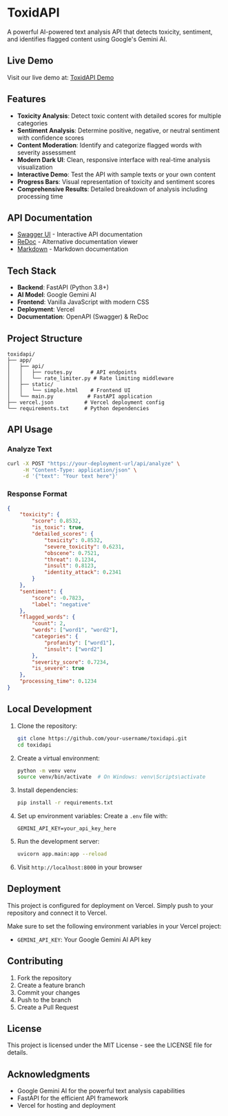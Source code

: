 # ToxidAPI

A powerful AI-powered text analysis API that detects toxicity, sentiment, and identifies flagged content using Google's Gemini AI.

## Live Demo

Visit our live demo at: [ToxidAPI Demo](https://gdg2025.vercel.app/)

## Features

- **Toxicity Analysis**: Detect toxic content with detailed scores for multiple categories
- **Sentiment Analysis**: Determine positive, negative, or neutral sentiment with confidence scores
- **Content Moderation**: Identify and categorize flagged words with severity assessment
- **Modern Dark UI**: Clean, responsive interface with real-time analysis visualization
- **Interactive Demo**: Test the API with sample texts or your own content
- **Progress Bars**: Visual representation of toxicity and sentiment scores
- **Comprehensive Results**: Detailed breakdown of analysis including processing time

## API Documentation

- [Swagger UI](/api) - Interactive API documentation
- [ReDoc](/docs) - Alternative documentation viewer
- [Markdown](/static/api_docs.md) - Markdown documentation

## Tech Stack

- **Backend**: FastAPI (Python 3.8+)
- **AI Model**: Google Gemini AI
- **Frontend**: Vanilla JavaScript with modern CSS
- **Deployment**: Vercel
- **Documentation**: OpenAPI (Swagger) & ReDoc

## Project Structure

```
toxidapi/
├── app/
│   ├── api/
│   │   ├── routes.py      # API endpoints
│   │   └── rate_limiter.py # Rate limiting middleware
│   ├── static/
│   │   └── simple.html    # Frontend UI
│   └── main.py           # FastAPI application
├── vercel.json          # Vercel deployment config
└── requirements.txt     # Python dependencies
```

## API Usage

### Analyze Text

```bash
curl -X POST "https://your-deployment-url/api/analyze" \
     -H "Content-Type: application/json" \
     -d '{"text": "Your text here"}'
```

### Response Format

```json
{
    "toxicity": {
        "score": 0.8532,
        "is_toxic": true,
        "detailed_scores": {
            "toxicity": 0.8532,
            "severe_toxicity": 0.6231,
            "obscene": 0.7521,
            "threat": 0.1234,
            "insult": 0.8123,
            "identity_attack": 0.2341
        }
    },
    "sentiment": {
        "score": -0.7823,
        "label": "negative"
    },
    "flagged_words": {
        "count": 2,
        "words": ["word1", "word2"],
        "categories": {
            "profanity": ["word1"],
            "insult": ["word2"]
        },
        "severity_score": 0.7234,
        "is_severe": true
    },
    "processing_time": 0.1234
}
```

## Local Development

1. Clone the repository:
   ```bash
   git clone https://github.com/your-username/toxidapi.git
   cd toxidapi
   ```

2. Create a virtual environment:
   ```bash
   python -m venv venv
   source venv/bin/activate  # On Windows: venv\Scripts\activate
   ```

3. Install dependencies:
   ```bash
   pip install -r requirements.txt
   ```

4. Set up environment variables:
   Create a `.env` file with:
   ```
   GEMINI_API_KEY=your_api_key_here
   ```

5. Run the development server:
   ```bash
   uvicorn app.main:app --reload
   ```

6. Visit `http://localhost:8000` in your browser

## Deployment

This project is configured for deployment on Vercel. Simply push to your repository and connect it to Vercel.

Make sure to set the following environment variables in your Vercel project:
- `GEMINI_API_KEY`: Your Google Gemini AI API key

## Contributing

1. Fork the repository
2. Create a feature branch
3. Commit your changes
4. Push to the branch
5. Create a Pull Request

## License

This project is licensed under the MIT License - see the LICENSE file for details.

## Acknowledgments

- Google Gemini AI for the powerful text analysis capabilities
- FastAPI for the efficient API framework
- Vercel for hosting and deployment
